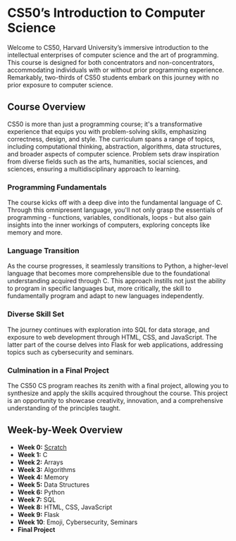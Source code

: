 # CS50’s Introduction to Computer Science

Welcome to CS50, Harvard University’s immersive introduction to the intellectual enterprises of computer science and the art of programming. This course is designed for both concentrators and non-concentrators, accommodating individuals with or without prior programming experience. Remarkably, two-thirds of CS50 students embark on this journey with no prior exposure to computer science.

## Course Overview

CS50 is more than just a programming course; it's a transformative experience that equips you with problem-solving skills, emphasizing correctness, design, and style. The curriculum spans a range of topics, including computational thinking, abstraction, algorithms, data structures, and broader aspects of computer science. Problem sets draw inspiration from diverse fields such as the arts, humanities, social sciences, and sciences, ensuring a multidisciplinary approach to learning.

### Programming Fundamentals

The course kicks off with a deep dive into the fundamental language of C. Through this omnipresent language, you'll not only grasp the essentials of programming - functions, variables, conditionals, loops - but also gain insights into the inner workings of computers, exploring concepts like memory and more.

### Language Transition

As the course progresses, it seamlessly transitions to Python, a higher-level language that becomes more comprehensible due to the foundational understanding acquired through C. This approach instills not just the ability to program in specific languages but, more critically, the skill to fundamentally program and adapt to new languages independently.

### Diverse Skill Set

The journey continues with exploration into SQL for data storage, and exposure to web development through HTML, CSS, and JavaScript. The latter part of the course delves into Flask for web applications, addressing topics such as cybersecurity and seminars.

### Culmination in a Final Project

The CS50 CS program reaches its zenith with a final project, allowing you to synthesize and apply the skills acquired throughout the course. This project is an opportunity to showcase creativity, innovation, and a comprehensive understanding of the principles taught.

## Week-by-Week Overview

- **Week 0:** [Scratch](week_0_scratch)
- **Week 1:** C
- **Week 2:** Arrays
- **Week 3:** Algorithms
- **Week 4:** Memory
- **Week 5:** Data Structures
- **Week 6:** Python
- **Week 7:** SQL
- **Week 8:** HTML, CSS, JavaScript
- **Week 9:** Flask
- **Week 10**: Emoji, Cybersecurity, Seminars
- **Final Project**
